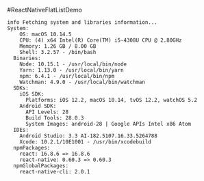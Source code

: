 #ReactNativeFlatListDemo

    info Fetching system and libraries information...
    System:
        OS: macOS 10.14.5
        CPU: (4) x64 Intel(R) Core(TM) i5-4308U CPU @ 2.80GHz
        Memory: 1.26 GB / 8.00 GB
        Shell: 3.2.57 - /bin/bash
      Binaries:
        Node: 10.15.1 - /usr/local/bin/node
        Yarn: 1.13.0 - /usr/local/bin/yarn
        npm: 6.4.1 - /usr/local/bin/npm
        Watchman: 4.9.0 - /usr/local/bin/watchman
      SDKs:
        iOS SDK:
          Platforms: iOS 12.2, macOS 10.14, tvOS 12.2, watchOS 5.2
        Android SDK:
          API Levels: 28
          Build Tools: 28.0.3
          System Images: android-28 | Google APIs Intel x86 Atom
      IDEs:
        Android Studio: 3.3 AI-182.5107.16.33.5264788
        Xcode: 10.2.1/10E1001 - /usr/bin/xcodebuild
      npmPackages:
        react: 16.8.6 => 16.8.6 
        react-native: 0.60.3 => 0.60.3 
      npmGlobalPackages:
        react-native-cli: 2.0.1

